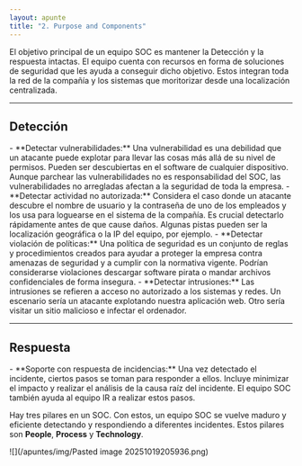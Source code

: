 ```yaml
---
layout: apunte
title: "2. Purpose and Components"
---
```


El objetivo principal de un equipo SOC es mantener la Detección y la respuesta intactas. El equipo cuenta con recursos en forma de soluciones de seguridad que les ayuda a conseguir dicho objetivo. Estos integran toda la red de la compañía y los sistemas que moritorizar desde una localización centralizada.

------------------------
<h2>Detección</h2>
- **Detectar vulnerabilidades:** Una vulnerabilidad es una debilidad que un atacante puede explotar para llevar las cosas más allá de su nivel de permisos. Pueden ser descubiertas en el software de cualquier dispositivo. Aunque parchear las vulnerabilidades no es responsabilidad del SOC, las vulnerabilidades no arregladas afectan a la seguridad de toda la empresa.
- **Detectar actividad no autorizada:** Considera el caso donde un atacante descubre el nombre de usuario y la contraseña de uno de los empleados y los usa para loguearse en el sistema de la compañía. Es crucial detectarlo rápidamente antes de que cause daños. Algunas pistas pueden ser la localización geográfica o la IP del equipo, por ejemplo.
- **Detectar violación de políticas:** Una política de seguridad es un conjunto de reglas y procedimientos creados para ayudar a proteger la empresa contra amenazas de seguridad y a cumplir con la normativa vigente. Podrían considerarse violaciones descargar software pirata o mandar archivos confidenciales de forma insegura.
- **Detectar intrusiones:** Las intrusiones se refieren a acceso no autorizado a los sistemas y redes. Un escenario sería un atacante explotando nuestra aplicación web. Otro sería visitar un sitio malicioso e infectar el ordenador.

---------------------------
<h2>Respuesta</h2>
- **Soporte con respuesta de incidencias:** Una vez detectado el incidente, ciertos pasos se toman para responder a ellos. Incluye minimizar el impacto y realizar el análisis de la causa raíz del incidente. El equipo SOC también ayuda al equipo IR a realizar estos pasos.

Hay tres pilares en un SOC. Con estos, un equipo SOC se vuelve maduro y eficiente detectando y respondiendo a diferentes incidentes. Estos pilares son **People**, **Process** y **Technology**.

![](/apuntes/img/Pasted image 20251019205936.png)
